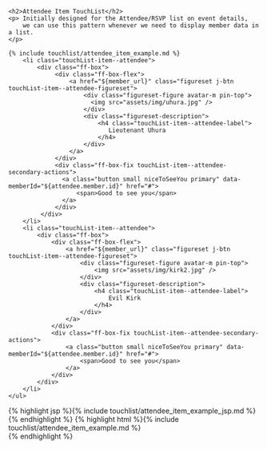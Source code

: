<div class="doc-content">
	
	<h2>Attendee Item TouchList</h2>
	<p> Initially designed for the Attendee/RSVP list on event details, 
		we can use this pattern whenever we need to display member data in a list.
	</p>

</div>
	
	{% include touchlist/attendee_item_example.md %}
		<li class="touchList-item--attendee">
			<div class="ff-box">
		         <div class="ff-box-flex">
		             <a href="${member_url}" class="figureset j-btn touchList-item--attendee-figureset">
		                 <div class="figureset-figure avatar-m pin-top">
		                   <img src="assets/img/uhura.jpg" />
		                 </div>
		                 <div class="figureset-description">
		                     <h4 class="touchList-item--attendee-label">
		                        Lieutenant Uhura
		                     </h4>
		                 </div>
		             </a>
		         </div>
		         <div class="ff-box-fix touchList-item--attendee-secondary-actions">
		           <a class="button small niceToSeeYou primary" data-memberId="${attendee.member.id}" href="#">
		               <span>Good to see you</span>
		           </a>
		         </div>
		     </div>
		</li>
		<li class="touchList-item--attendee">
			<div class="ff-box">
				<div class="ff-box-flex">
					<a href="${member_url}" class="figureset j-btn touchList-item--attendee-figureset">
						<div class="figureset-figure avatar-m pin-top">
							<img src="assets/img/kirk2.jpg" />
						</div>
						<div class="figureset-description">
							<h4 class="touchList-item--attendee-label">
								Evil Kirk
							</h4>
						</div>
					</a>
				</div>
				<div class="ff-box-fix touchList-item--attendee-secondary-actions">
					<a class="button small niceToSeeYou primary" data-memberId="${attendee.member.id}" href="#">
						<span>Good to see you</span>
					</a>
				</div>
			</div>
		</li>
	</ul>
</div>

<div class="doc-content j-code">
	{% highlight jsp %}{% include touchlist/attendee_item_example_jsp.md %}{% endhighlight %}
	{% highlight html %}{% include touchlist/attendee_item_example.md %}
	</ul>
</div> 
{% endhighlight %}

</div>